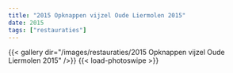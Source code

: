 ```yaml
---
title: "2015 Opknappen vijzel Oude Liermolen 2015"
date: 2015
tags: ["restauraties"]
---
```


{{< gallery dir="/images/restauraties/2015 Opknappen vijzel Oude Liermolen 2015" />}}
{{< load-photoswipe >}}